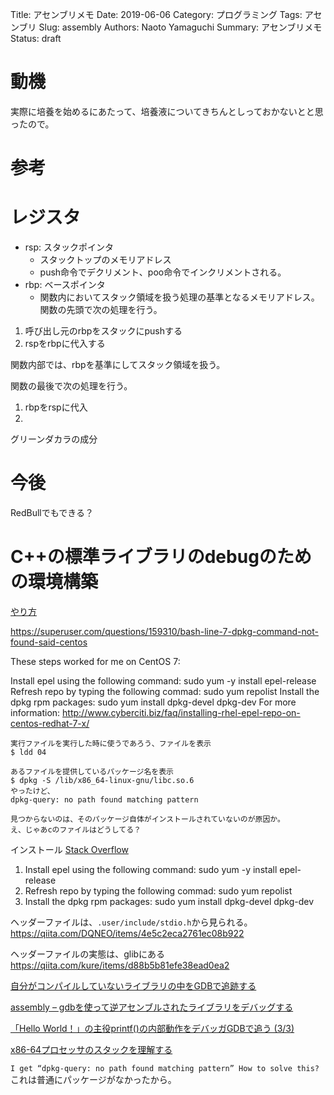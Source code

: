 Title: アセンブリメモ
Date: 2019-06-06
Category: プログラミング
Tags: アセンブリ
Slug: assembly
Authors: Naoto Yamaguchi
Summary: アセンブリメモ
Status: draft


# 動機
実際に培養を始めるにあたって、培養液についてきちんとしっておかないとと思ったので。


# 参考


# レジスタ
* rsp: スタックポインタ
    * スタックトップのメモリアドレス
    * push命令でデクリメント、poo命令でインクリメントされる。
* rbp: ベースポインタ
    * 関数内においてスタック領域を扱う処理の基準となるメモリアドレス。
関数の先頭で次の処理を行う。
1. 呼び出し元のrbpをスタックにpushする
2. rspをrbpに代入する

関数内部では、rbpを基準にしてスタック領域を扱う。

関数の最後で次の処理を行う。
1. rbpをrspに代入
2. 


グリーンダカラの成分

# 今後
RedBullでもできる？





# C++の標準ライブラリのdebugのための環境構築
[やり方](https://doss.eidos.ic.i.u-tokyo.ac.jp/html/gdb_step_into_libraries.html)

https://superuser.com/questions/159310/bash-line-7-dpkg-command-not-found-said-centos

These steps worked for me on CentOS 7:

Install epel using the following command: sudo yum -y install epel-release
Refresh repo by typing the following commad: sudo yum repolist
Install the dpkg rpm packages: sudo yum install dpkg-devel dpkg-dev
For more information: http://www.cyberciti.biz/faq/installing-rhel-epel-repo-on-centos-redhat-7-x/



```
実行ファイルを実行した時に使うであろう、ファイルを表示
$ ldd 04

あるファイルを提供しているパッケージ名を表示
$ dpkg -S /lib/x86_64-linux-gnu/libc.so.6
やったけど、
dpkg-query: no path found matching pattern

見つからないのは、そのパッケージ自体がインストールされていないのが原因か。
え、じゃあcのファイルはどうしてる？
```

インストール
[Stack Overflow](https://superuser.com/questions/159310/bash-line-7-dpkg-command-not-found-said-centos)
1. Install epel using the following command: sudo yum -y install epel-release
2. Refresh repo by typing the following commad: sudo yum repolist
3. Install the dpkg rpm packages: sudo yum install dpkg-devel dpkg-dev


ヘッダーファイルは、`.user/include/stdio.h`から見られる。
https://qiita.com/DQNEO/items/4e5c2eca2761ec08b922

ヘッダーファイルの実態は、glibにある
https://qiita.com/kure/items/d88b5b81efe38ead0ea2


[自分がコンパイルしていないライブラリの中をGDBで追跡する](https://doss.eidos.ic.i.u-tokyo.ac.jp/html/gdb_step_into_libraries.html)

[assembly – gdbを使って逆アセンブルされたライブラリをデバッグする](https://codeday.me/jp/qa/20190307/327856.html)

[「Hello World！」の主役printf()の内部動作をデバッガGDBで追う (3/3)](https://www.atmarkit.co.jp/ait/articles/1703/01/news167_3.html)

[x86-64プロセッサのスタックを理解する](https://qiita.com/tobira-code/items/75d3034aed8bb9828981)

`I get “dpkg-query: no path found matching pattern” How to solve this?
`
これは普通にパッケージがなかったから。